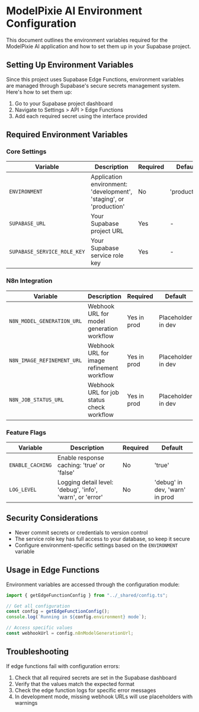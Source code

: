 
# ModelPixie AI Environment Configuration

This document outlines the environment variables required for the ModelPixie AI application and how to set them up in your Supabase project.

## Setting Up Environment Variables

Since this project uses Supabase Edge Functions, environment variables are managed through Supabase's secure secrets management system. Here's how to set them up:

1. Go to your Supabase project dashboard
2. Navigate to Settings > API > Edge Functions
3. Add each required secret using the interface provided

## Required Environment Variables

### Core Settings

| Variable | Description | Required | Default |
|----------|-------------|----------|---------|
| `ENVIRONMENT` | Application environment: 'development', 'staging', or 'production' | No | 'production' |
| `SUPABASE_URL` | Your Supabase project URL | Yes | - |
| `SUPABASE_SERVICE_ROLE_KEY` | Your Supabase service role key | Yes | - |

### N8n Integration

| Variable | Description | Required | Default |
|----------|-------------|----------|---------|
| `N8N_MODEL_GENERATION_URL` | Webhook URL for model generation workflow | Yes in prod | Placeholder in dev |
| `N8N_IMAGE_REFINEMENT_URL` | Webhook URL for image refinement workflow | Yes in prod | Placeholder in dev |
| `N8N_JOB_STATUS_URL` | Webhook URL for job status check workflow | Yes in prod | Placeholder in dev |

### Feature Flags

| Variable | Description | Required | Default |
|----------|-------------|----------|---------|
| `ENABLE_CACHING` | Enable response caching: 'true' or 'false' | No | 'true' |
| `LOG_LEVEL` | Logging detail level: 'debug', 'info', 'warn', or 'error' | No | 'debug' in dev, 'warn' in prod |

## Security Considerations

- Never commit secrets or credentials to version control
- The service role key has full access to your database, so keep it secure
- Configure environment-specific settings based on the `ENVIRONMENT` variable

## Usage in Edge Functions

Environment variables are accessed through the configuration module:

```typescript
import { getEdgeFunctionConfig } from "../_shared/config.ts";

// Get all configuration
const config = getEdgeFunctionConfig();
console.log(`Running in ${config.environment} mode`);

// Access specific values
const webhookUrl = config.n8nModelGenerationUrl;
```

## Troubleshooting

If edge functions fail with configuration errors:

1. Check that all required secrets are set in the Supabase dashboard
2. Verify that the values match the expected format
3. Check the edge function logs for specific error messages
4. In development mode, missing webhook URLs will use placeholders with warnings
